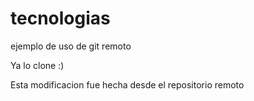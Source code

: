 # tecnologias
ejemplo de uso de git remoto

Ya lo clone :)

Esta modificacion fue hecha desde el repositorio remoto
